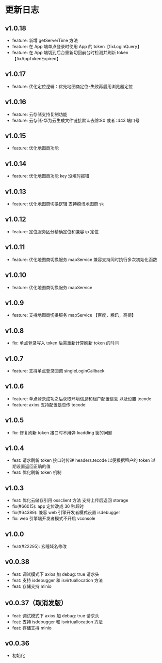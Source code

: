 # 更新日志

## v1.0.18

- feature: 新增 getServerTime 方法
- feature: 在 App 端单点登录时使用 App 的 token【fixLoginQuery】
- feature: 在 App 端切到后台重新切回前台时检测并刷新 token【fixAppTokenExpired】

## v1.0.17

- feature: 优化定位逻辑：优先地图商定位-失败再启用浏览器定位

## v1.0.16

- feature: 云存储支持复制功能
- feature: 云存储-华为云生成文件链接默认去除:80 或者 :443 端口号

## v1.0.15

- feature: 优化地图商功能

## v1.0.14

- feature: 优化地图商功能 key 没填时报错

## v1.0.13

- feature: 优化地图商切换逻辑 支持腾讯地图商 sk

## v1.0.12

- feature: 定位服务区分精确定位和兼容 ip 定位

## v1.0.11

- feature: 优化地图商切换服务 mapService 兼容支持同时执行多次初始化函数

## v1.0.10

- feature: 优化地图商切换服务 mapService

## v1.0.9

- feature: 支持地图商切换服务 mapService 【百度，腾讯，高德】

## v1.0.8

- fix: 单点登录写入 token 后需重新计算刷新 token 的时间

## v1.0.7

- feature: 支持单点登录回调 singleLoginCallback

## v1.0.6

- feature: 单点登录成功之后获取环境信息和租户配置信息 以及设置 tecode
- feature: axios 支持配置是否传 tecode

## v1.0.5

- fix: 修复刷新 token 接口时不用弹 loadding 窗的问题

## v1.0.4

- feat: 请求刷新 token 接口时传递 headers.tecode 以便根据租户的 token 过期设置返回正确的值
- feat: 优化刷新 token 机制

## v1.0.3

- feat: 优化云储存引用 ossclient 方法 支持上传后返回 storage
- fix(#66015): app 定位改成 30 秒超时
- fix(#64389): 兼容 web 引擎开发者模式设置 isdebugger
- fix: web 引擎端开发者模式不开启 vconsole

## v1.0.0

- feat(#22295): 玄瞳域名修改

## v0.0.38

- feat: 调试模式下 axios 加 debug: true 请求头
- feat: 支持 isdebugger 和 isvirtuallocation 方法
- feat: 存储支持 minio

## v0.0.37（取消发版）

- feat: 调试模式下 axios 加 debug: true 请求头
- feat: 支持 isdebugger 和 isvirtuallocation 方法
- feat: 存储支持 minio

## v0.0.36

- 初始化
